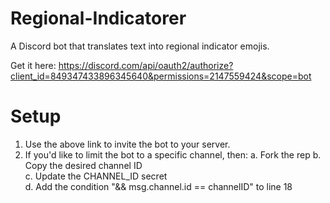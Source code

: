 # Regional-Indicatorer
A Discord bot that translates text into regional indicator emojis.  

Get it here: https://discord.com/api/oauth2/authorize?client_id=849347433896345640&permissions=2147559424&scope=bot  

# Setup  
1. Use the above link to invite the bot to your server.  
2. If you'd like to limit the bot to a specific channel, then:
  a. Fork the rep
  b. Copy the desired channel ID  
  c. Update the CHANNEL_ID secret  
  d. Add the condition "&& msg.channel.id == channelID" to line 18
